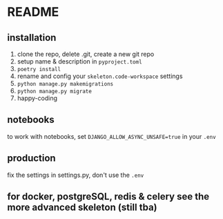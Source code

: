 # README

## installation

1. clone the repo, delete .git, create a new git repo
2. setup name & description in `pyproject.toml`
3. `poetry install`
4. rename and config your `skeleton.code-workspace` settings
5. `python manage.py makemigrations`
6. `python manage.py migrate`
7. happy-coding

## notebooks

to work with notebooks, set
`DJANGO_ALLOW_ASYNC_UNSAFE=true` in your `.env`

## production

fix the settings in settings.py, don't use the `.env`

## for docker, postgreSQL, redis & celery see the more advanced skeleton (still tba)
